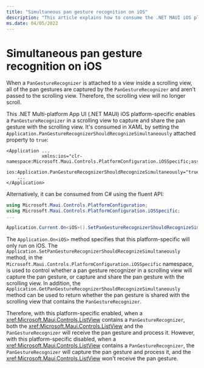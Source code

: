 ```yaml
---
title: "Simultaneous pan gesture recognition on iOS"
description: "This article explains how to consume the .NET MAUI iOS platform-specific that enables simultaneous pan gesture recognition to be used in an app."
ms.date: 04/05/2022
---
```


# Simultaneous pan gesture recognition on iOS

When a `PanGestureRecognizer` is attached to a view inside a scrolling view, all of the pan gestures are captured by the `PanGestureRecognizer` and aren't passed to the scrolling view. Therefore, the scrolling view will no longer scroll.

This .NET Multi-platform App UI (.NET MAUI) iOS platform-specific enables a `PanGestureRecognizer` in a scrolling view to capture and share the pan gesture with the scrolling view. It's consumed in XAML by setting the `Application.PanGestureRecognizerShouldRecognizeSimultaneously` attached property to `true`:

```xaml
<Application ...
             xmlns:ios="clr-namespace:Microsoft.Maui.Controls.PlatformConfiguration.iOSSpecific;assembly=Microsoft.Maui.Controls"
             ios:Application.PanGestureRecognizerShouldRecognizeSimultaneously="true">
    ...
</Application>
```

Alternatively, it can be consumed from C# using the fluent API:

```csharp
using Microsoft.Maui.Controls.PlatformConfiguration;
using Microsoft.Maui.Controls.PlatformConfiguration.iOSSpecific;
...

Application.Current.On<iOS>().SetPanGestureRecognizerShouldRecognizeSimultaneously(true);
```

The `Application.On<iOS>` method specifies that this platform-specific will only run on iOS. The `Application.SetPanGestureRecognizerShouldRecognizeSimultaneously` method, in the `Microsoft.Maui.Controls.PlatformConfiguration.iOSSpecific` namespace, is used to control whether a pan gesture recognizer in a scrolling view will capture the pan gesture, or capture and share the pan gesture with the scrolling view. In addition, the `Application.GetPanGestureRecognizerShouldRecognizeSimultaneously` method can be used to return whether the pan gesture is shared with the scrolling view that contains the `PanGestureRecognizer`.

Therefore, with this platform-specific enabled, when a <xref:Microsoft.Maui.Controls.ListView> contains a `PanGestureRecognizer`, both the <xref:Microsoft.Maui.Controls.ListView> and the `PanGestureRecognizer` will receive the pan gesture and process it. However, with this platform-specific disabled, when a <xref:Microsoft.Maui.Controls.ListView> contains a `PanGestureRecognizer`, the `PanGestureRecognizer` will capture the pan gesture and process it, and the <xref:Microsoft.Maui.Controls.ListView> won't receive the pan gesture.
